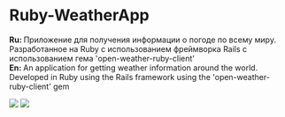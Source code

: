 <h1>Ruby-WeatherApp</h1>

<b>Ru: </b>Приложение для получения информации о погоде по всему миру. Разработанное на Ruby с использованием фреймворка Rails с использованием гема 'open-weather-ruby-client'<br>
<b>En: </b>An application for getting weather information around the world. Developed in Ruby using the Rails framework using the 'open-weather-ruby-client' gem

<img src="https://sun9-65.userapi.com/impg/1v-9BbfrLOgPsa_1Mb5bQ6fqOK0rsDEGc0A3KQ/4i4e7cz_amk.jpg?size=1368x759&quality=96&sign=8a68a298f612b8dbc8223f6894fe9ad2&type=album"/>
<img src="https://sun9-68.userapi.com/impg/BqhQm2apO530eo72LCzxbm3PqUteSkT4FPiy0w/cV1NRMh2RUA.jpg?size=1368x759&quality=96&sign=5de647fc7dc4fa4537b9eafc6521f7eb&type=album"/>
